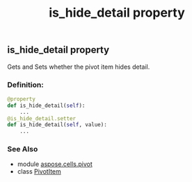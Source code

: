 ﻿---
title: is_hide_detail property
second_title: Aspose.Cells for Python via .NET API References
description: 
type: docs
weight: 90
url: /aspose.cells.pivot/pivotitem/is_hide_detail/
is_root: false
---

## is_hide_detail property


Gets and Sets whether the pivot item hides detail.
### Definition:
```python
@property
def is_hide_detail(self):
    ...
@is_hide_detail.setter
def is_hide_detail(self, value):
    ...
```

### See Also
* module [aspose.cells.pivot](../../)
* class [PivotItem](/cells/python-net/aspose.cells.pivot/pivotitem)
